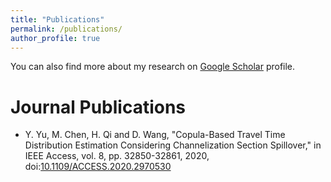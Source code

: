 ```yaml
---
title: "Publications"
permalink: /publications/
author_profile: true
---
```


<!-- {% if author.googlescholar %}
  You can also find my articles on <u><a href="{{author.googlescholar}}">my Google Scholar profile</a>.</u>
{% endif %}

{% include base_path %}

{% for post in site.publications reversed %}
  {% include archive-single.html %}
{% endfor %} -->

You can also find more about my research on [Google Scholar](https://scholar.google.com/citations?user=LhvFkboAAAAJ) profile.

Journal Publications
======

* Y. Yu, M. Chen, H. Qi and D. Wang, "Copula-Based Travel Time Distribution Estimation Considering Channelization Section Spillover," in IEEE Access, vol. 8, pp. 32850-32861, 2020, doi:[10.1109/ACCESS.2020.2970530](https://doi.org/10.1109/ACCESS.2020.2970530) <!--[[pdf](../files/papers/2020-TRC-Bus.pdf)]-->

